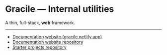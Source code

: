 # Gracile — Internal utilities

A thin, full-stack, **web** framework.

---

- [Documentation website (gracile.netlify.app)](https://gracile.js.org/)
- [Documentation website repository](https://github.com/gracile-web/website)
- [Starter projects repository](https://github.com/gracile-web/starter-projects)
